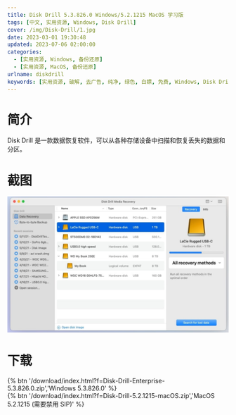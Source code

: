 ```yaml
---
title: Disk Drill 5.3.826.0 Windows/5.2.1215 MacOS 学习版
tags: [中文, 实用资源, Windows, Disk Drill]
cover: /img/Disk-Drill/1.jpg
date: 2023-03-01 19:30:48
updated: 2023-07-06 02:00:00
categories:
  - [实用资源, Windows, 备份还原]
  - [实用资源, MacOS, 备份还原]
urlname: diskdrill
keywords: [实用资源, 破解, 去广告, 纯净, 绿色, 白嫖, 免费, Windows, Disk Drill]
---
```


# 简介

Disk Drill 是一款数据恢复软件，可以从各种存储设备中扫描和恢复丢失的数据和分区。

# 截图

![](/img/Disk-Drill/2.png)

# 下载

{% btn '/download/index.html?f=Disk-Drill-Enterprise-5.3.826.0.zip','Windows 5.3.826.0' %}
<br>
{% btn '/download/index.html?f=Disk-Drill-5.2.1215-macOS.zip','MacOS 5.2.1215 (需要禁用 SIP)' %}
